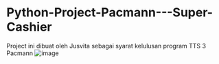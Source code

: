 # Python-Project-Pacmann---Super-Cashier
Project ini dibuat oleh Jusvita sebagai syarat kelulusan program TTS 3 Pacmann
![image](https://user-images.githubusercontent.com/131349719/235947274-3e83a147-4792-4bf0-937a-35d8654ad375.png)
